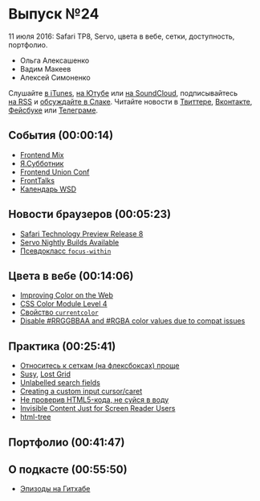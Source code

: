 # Выпуск №24

11 июля 2016: Safari TP8, Servo, цвета в вебе, сетки, доступность, портфолио.

- Ольга Алексашенко
- Вадим Макеев
- Алексей Симоненко

Слушайте [в iTunes](https://itunes.apple.com/ru/podcast/veb-standarty/id1080500016), [на Ютубе](https://www.youtube.com/playlist?list=PLMBnwIwFEFHcwuevhsNXkFTcadeX5R1Go) или [на SoundCloud](https://soundcloud.com/web-standards), подписывайтесь [на RSS](https://web-standards.ru/podcast/feed/) и [обсуждайте в Слаке](http://slack.web-standards.ru/). Читайте новости в [Твиттере](https://twitter.com/webstandards_ru), [Вконтакте](https://vk.com/webstandards_ru), [Фейсбуке](https://www.facebook.com/webstandardsru) или [Телеграме](https://t.me/webstandards_ru).

## События (00:00:14)

- [Frontend Mix](https://events.yandex.ru/events/meetings/7-july-2016/)
- [Я.Субботник](https://events.yandex.ru/events/yasubbotnik/09-july-2016/register/)
- [Frontend Union Conf](http://frontend-union.co/)
- [FrontTalks](http://fronttalks.ru/)
- [Календарь WSD](https://wsd.events/#calendar)

## Новости браузеров (00:05:23)

- [Safari Technology Preview Release 8](https://webkit.org/blog/6744/release-notes-for-safari-technology-preview-release-8/)
- [Servo Nightly Builds Available](https://blog.servo.org/2016/06/30/servo-nightlies/)
- [Псевдокласс `focus-within`](https://drafts.csswg.org/selectors-4/#the-focus-within-pseudo)

## Цвета в вебе (00:14:06)

- [Improving Color on the Web](https://webkit.org/blog/6682/improving-color-on-the-web/)
- [CSS Color Module Level 4](https://www.w3.org/TR/2016/WD-css-color-4-20160705/)
- [Свойство `currentcolor`](https://www.w3.org/TR/2016/WD-css-color-4-20160705/#currentcolor-color)
- [Disable #RRGGBBAA and #RGBA color values due to compat issues](https://bugs.chromium.org/p/chromium/issues/detail?id=618518)

## Практика (00:25:41)

- [Относитесь к сеткам (на флексбоксах) проще](http://css-live.ru/articles/otnosites-k-setkam-na-fleksboksax-proshhe.html)
- [Susy](https://susy.oddbird.net/), [Lost Grid](http://lostgrid.org/)
- [Unlabelled search fields](https://adactio.com/journal/10910)
- [Creating a custom input cursor/caret](https://benfrain.com/creating-a-custom-input-cursorcaret/)
- [Не проверив HTML5-кода, не суйся в воду](http://web-standards.ru/articles/check-it-before-you-wreck-it/)
- [Invisible Content Just for Screen Reader Users](http://webaim.org/techniques/css/invisiblecontent/)
- [html-tree](https://github.com/yoksel/html-tree)

## Портфолио (00:41:47)

## О подкасте (00:55:50)

- [Эпизоды на Гитхабе](https://github.com/web-standards-ru/podcast)
